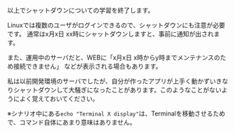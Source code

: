 以上でシャットダウンについての学習を終了します。

Linuxでは複数のユーザがログインできるので、シャットダウンにも注意が必要です。
通常はx月x日 xx時にシャットダウンしますと、事前に通知が出されます。

また、運用中のサーバだと、WEBに「x月x日 x時からy時までメンテナンスのため接続できません」
などが表示される場合もあります。

私は以前開発環境のサーバでしたが、自分が作ったアプリが上手く動かずいきなりシャットダウンして大騒ぎになったことがあります。このようなことがないようによく覚えておいてください。

※シナリオ中にある`echo "Terminal X display"`は、Terminalを移動させるためで、コマンド自体にあまり意味はありません。